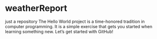 # weatherReport
just a repository
The Hello World project is a time-honored tradition in computer programming. It is a simple exercise that gets you started when learning something new. Let’s get started with GitHub!
